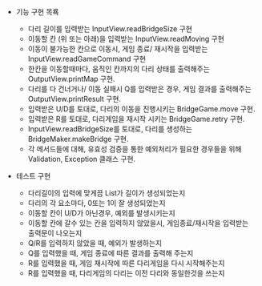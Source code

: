 - 기능 구현 목룍
    - 다리 길이를 입력받는 InputView.readBridgeSize 구현
    - 이동할 칸 (위 또는 아래)을 입력받는 InputView.readMoving 구현
    - 이동이 불가능한 칸으로 이동시, 게임 종료/ 재시작을 입력받는 InputView.readGameCommand 구현
    - 한칸을 이동할때마다, 움직인 칸까지의 다리 상태를 출력해주는 OutputView.printMap 구현.
    - 다리를 다 건너거나/ 이동 실패시 Q를 입력받은 경우, 게임 결과를 출력해주는 OutputView.printResult 구현.
    - 입력받은 U/D를 토대로, 다리의 이동을 진행시키는 BridgeGame.move 구현.
    - 입력받은 R를 토대로, 다리게임을 재시작 시키는 BridgeGame.retry 구현.
    - InputView.readBridgeSize를 토대로, 다리를 생성하는 BridgeMaker.makeBridge 구현.
    - 각 메서드들에 대해, 유효성 검증을 통한 예외처리가 필요한 경우들을 위해 Validation, Exception 클래스 구현.



- 테스트 구현
    - 다리길이의 입력에 맞게끔 List가 길이가 생성되었는지
    - 다리의 각 요소마다, 0또는 1이 잘 생성되었는지
    - 이동할 칸이 U/D가 아닌경우, 예외를 발생시키는지
    - 이동할 칸에 갈수 있는 칸을 입력하지 않았을시, 게임종료/재시작을 입력받는 출력문이 나오는지
    - Q/R를 입력하지 않았을 때, 예외가 발생하는지
    - Q를 입력했을 때, 게임 종료에 따른 결과를 출력해 주는지
    - R를 입력했을 때, 게임 재시작에 따른 다리게임을 다시 시작해주는지
    - R를 입력했을 때, 다리게임의 다리는 이전 다리와 동일한것을 쓰는지
